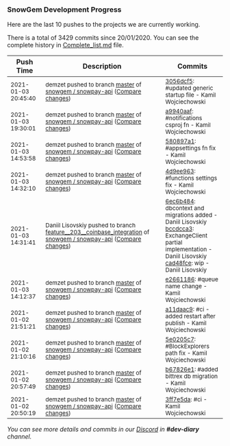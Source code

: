 
### SnowGem Development Progress

Here are the last 10 pushes to the projects we are currently working.

There is a total of 3429 commits since 20/01/2020. You can see the complete history in
 [Complete_list.md](Complete_list.md) file.

| Push Time | Description | Commits |
| --- | --- | --- |
| <sub>2021-01-03 20:45:40</sub> | <sub>demzet pushed to branch [master](https://gitlab.com/snowgem/snowpay-api/commits/master) of [snowgem / snowpay\-api](https://gitlab.com/snowgem/snowpay-api) ([Compare changes](https://gitlab.com/snowgem/snowpay-api/compare/a9940aafe010509c72ae6e6dffb4dcbf33fd1cfb...3056dcf53933fbb910a32bd5bf459ab7d2958024))</sub> | <sub>[3056dcf5](https://gitlab.com/snowgem/snowpay-api/-/commit/3056dcf53933fbb910a32bd5bf459ab7d2958024): #updated generic startup file - Kamil Wojciechowski</sub> |
| <sub>2021-01-03 19:30:01</sub> | <sub>demzet pushed to branch [master](https://gitlab.com/snowgem/snowpay-api/commits/master) of [snowgem / snowpay\-api](https://gitlab.com/snowgem/snowpay-api) ([Compare changes](https://gitlab.com/snowgem/snowpay-api/compare/580897a13ec876efa14e6ae11983373591082f5f...a9940aafe010509c72ae6e6dffb4dcbf33fd1cfb))</sub> | <sub>[a9940aaf](https://gitlab.com/snowgem/snowpay-api/-/commit/a9940aafe010509c72ae6e6dffb4dcbf33fd1cfb): #notifications csproj fn - Kamil Wojciechowski</sub> |
| <sub>2021-01-03 14:53:58</sub> | <sub>demzet pushed to branch [master](https://gitlab.com/snowgem/snowpay-api/commits/master) of [snowgem / snowpay\-api](https://gitlab.com/snowgem/snowpay-api) ([Compare changes](https://gitlab.com/snowgem/snowpay-api/compare/4d9ee9634cc880abced44521ad0de6fbd3b689ba...580897a13ec876efa14e6ae11983373591082f5f))</sub> | <sub>[580897a1](https://gitlab.com/snowgem/snowpay-api/-/commit/580897a13ec876efa14e6ae11983373591082f5f): #appsettings fn fix - Kamil Wojciechowski</sub> |
| <sub>2021-01-03 14:32:10</sub> | <sub>demzet pushed to branch [master](https://gitlab.com/snowgem/snowpay-api/commits/master) of [snowgem / snowpay\-api](https://gitlab.com/snowgem/snowpay-api) ([Compare changes](https://gitlab.com/snowgem/snowpay-api/compare/e2661186a13dc0e7c63fee41b3f2021a3b5f8592...4d9ee9634cc880abced44521ad0de6fbd3b689ba))</sub> | <sub>[4d9ee963](https://gitlab.com/snowgem/snowpay-api/-/commit/4d9ee9634cc880abced44521ad0de6fbd3b689ba): #functions settings fix - Kamil Wojciechowski</sub> |
| <sub>2021-01-03 14:31:41</sub> | <sub>Daniil Lisovskiy pushed to branch [feature\_\_203\_\_coinbase\_integration](https://gitlab.com/snowgem/snowpay-api/commits/feature__203__coinbase_integration) of [snowgem / snowpay\-api](https://gitlab.com/snowgem/snowpay-api) ([Compare changes](https://gitlab.com/snowgem/snowpay-api/compare/9ba599356ff6c1fd5514ed583f001783c44b4874...cad48fce3167cef9de3c9f2e5d33f7c0e8cd3102))</sub> | <sub>[6ec6b484](https://gitlab.com/snowgem/snowpay-api/-/commit/6ec6b4844bb9c3f380ce448c4ed0f1a7e9425469): dbcontext and migrations added - Daniil Lisovskiy<br>[bccdcca3](https://gitlab.com/snowgem/snowpay-api/-/commit/bccdcca3a20ece6537bd713e7d5f17b6b59bb464): ExchangeClient partial implementation - Daniil Lisovskiy<br>[cad48fce](https://gitlab.com/snowgem/snowpay-api/-/commit/cad48fce3167cef9de3c9f2e5d33f7c0e8cd3102): wip - Daniil Lisovskiy</sub> |
| <sub>2021-01-03 14:12:37</sub> | <sub>demzet pushed to branch [master](https://gitlab.com/snowgem/snowpay-api/commits/master) of [snowgem / snowpay\-api](https://gitlab.com/snowgem/snowpay-api) ([Compare changes](https://gitlab.com/snowgem/snowpay-api/compare/a11daac9cc955712503bab6d364d471bc176e519...e2661186a13dc0e7c63fee41b3f2021a3b5f8592))</sub> | <sub>[e2661186](https://gitlab.com/snowgem/snowpay-api/-/commit/e2661186a13dc0e7c63fee41b3f2021a3b5f8592): #queue name change - Kamil Wojciechowski</sub> |
| <sub>2021-01-02 21:51:21</sub> | <sub>demzet pushed to branch [master](https://gitlab.com/snowgem/snowpay-api/commits/master) of [snowgem / snowpay\-api](https://gitlab.com/snowgem/snowpay-api) ([Compare changes](https://gitlab.com/snowgem/snowpay-api/compare/5e0205c74dce50521b5f04c2702f6ebbcc54cec4...a11daac9cc955712503bab6d364d471bc176e519))</sub> | <sub>[a11daac9](https://gitlab.com/snowgem/snowpay-api/-/commit/a11daac9cc955712503bab6d364d471bc176e519): #ci - added restart after publish - Kamil Wojciechowski</sub> |
| <sub>2021-01-02 21:10:16</sub> | <sub>demzet pushed to branch [master](https://gitlab.com/snowgem/snowpay-api/commits/master) of [snowgem / snowpay\-api](https://gitlab.com/snowgem/snowpay-api) ([Compare changes](https://gitlab.com/snowgem/snowpay-api/compare/b67826e12cbad0406dbdeb47fb35ab29919d236f...5e0205c74dce50521b5f04c2702f6ebbcc54cec4))</sub> | <sub>[5e0205c7](https://gitlab.com/snowgem/snowpay-api/-/commit/5e0205c74dce50521b5f04c2702f6ebbcc54cec4): #BlockExplorers path fix - Kamil Wojciechowski</sub> |
| <sub>2021-01-02 20:57:49</sub> | <sub>demzet pushed to branch [master](https://gitlab.com/snowgem/snowpay-api/commits/master) of [snowgem / snowpay\-api](https://gitlab.com/snowgem/snowpay-api) ([Compare changes](https://gitlab.com/snowgem/snowpay-api/compare/3ff7e5da8cd03f38eeebd42b56e76e3ff119e25d...b67826e12cbad0406dbdeb47fb35ab29919d236f))</sub> | <sub>[b67826e1](https://gitlab.com/snowgem/snowpay-api/-/commit/b67826e12cbad0406dbdeb47fb35ab29919d236f): #added bittrex db migration - Kamil Wojciechowski</sub> |
| <sub>2021-01-02 20:50:19</sub> | <sub>demzet pushed to branch [master](https://gitlab.com/snowgem/snowpay-api/commits/master) of [snowgem / snowpay\-api](https://gitlab.com/snowgem/snowpay-api) ([Compare changes](https://gitlab.com/snowgem/snowpay-api/compare/dfa694af015b0d5ae6d6b8acd369045f8b8ba335...3ff7e5da8cd03f38eeebd42b56e76e3ff119e25d))</sub> | <sub>[3ff7e5da](https://gitlab.com/snowgem/snowpay-api/-/commit/3ff7e5da8cd03f38eeebd42b56e76e3ff119e25d): #ci - Kamil Wojciechowski</sub> |

_You can see more details and commits in our [Discord](https://discord.gg/zumGnbg) in **#dev-diary** channel._
